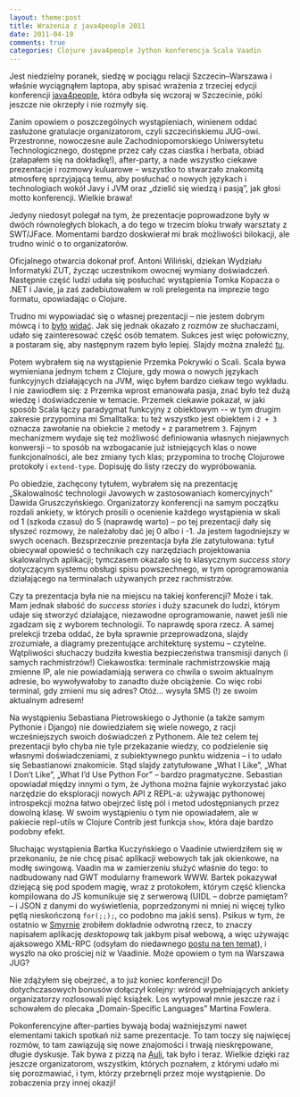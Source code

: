 ```yaml
---
layout: theme:post
title: Wrażenia z java4people 2011
date: 2011-04-19
comments: true
categories: Clojure java4people Jython konferencja Scala Vaadin
---
```


Jest niedzielny poranek, siedzę w pociągu relacji Szczecin–Warszawa i
właśnie wyciągnąłem laptopa, aby spisać wrażenia z trzeciej edycji
konferencji [java4people][1], która odbyła się wczoraj w Szczecinie,
póki jeszcze nie okrzepły i nie rozmyły się.

Zanim opowiem o poszczególnych wystąpieniach, winienem oddać zasłużone
gratulacje organizatorom, czyli szczecińskiemu JUG-owi. Przestronne,
nowoczesne aule Zachodniopomorskiego Uniwersytetu Technologicznego,
dostępne przez cały czas ciastka i herbata, obiad (załapałem się na
dokładkę!), after-party, a nade wszystko ciekawe prezentacje i rozmowy
kuluarowe – wszystko to stwarzało znakomitą atmosferę sprzyjającą
temu, aby posłuchać o nowych językach i technologiach wokół Javy i JVM
oraz „dzielić się wiedzą i pasją”, jak głosi motto
konferencji. Wielkie brawa!

Jedyny niedosyt polegał na tym, że prezentacje poprowadzone były w
dwóch równoległych blokach, a do tego w trzecim bloku trwały warsztaty
z SWT/JFace. Momentami bardzo doskwierał mi brak możliwości bilokacji,
ale trudno winić o to organizatorów.

Oficjalnego otwarcia dokonał prof. Antoni Wiliński, dziekan Wydziału
Informatyki ZUT, życząc uczestnikom owocnej wymiany doświadczeń.
Następnie część ludzi udała się posłuchać wystąpienia Tomka Kopacza o
.NET i Javie, ja zaś zadebiutowałem w roli prelegenta na imprezie tego
formatu, opowiadając o Clojure.

Trudno mi wypowiadać się o własnej prezentacji – nie jestem dobrym
mówcą i to [było][4] [widać][5].  Jak się jednak okazało z rozmów ze
słuchaczami, udało się zainteresować część osób tematem. Sukces jest
więc połowiczny, a postaram się, aby następnym razem było lepiej.
Slajdy można znaleźć [tu][7].

Potem wybrałem się na wystąpienie Przemka Pokrywki o Scali. Scala bywa
wymieniana jednym tchem z Clojure, gdy mowa o nowych językach
funkcyjnych działających na JVM, więc byłem bardzo ciekaw tego
wykładu. I nie zawiodłem się: z Przemka wprost emanowała pasja, znać
było też dużą wiedzę i doświadczenie w temacie. Przemek ciekawie
pokazał, w jaki sposób Scala łączy paradygmat funkcyjny z obiektowym
-- w tym drugim zakresie przypomina mi Smalltalka: tu też wszystko
jest obiektem i `2 + 3` oznacza zawołanie na obiekcie `2` metody `+` z
parametrem `3`.  Fajnym mechanizmem wydaje się też możliwość
definiowania własnych niejawnych konwersji – to sposób na wzbogacanie
już istniejących klas o nowe funkcjonalności, ale bez zmiany tych
klas; przypomina to trochę Clojurowe protokoły i `extend-type`.
Dopisuję do listy rzeczy do wypróbowania.

Po obiedzie, zachęcony tytułem, wybrałem się na prezentację
„Skalowalność technologii Javowych w zastosowaniach komercyjnych”
Dawida Gruszczyńskiego. Organizatorzy konferencji na samym początku
rozdali ankiety, w których prosili o ocenienie każdego wystąpienia
w skali od 1 (szkoda czasu) do 5 (naprawdę warto) – po tej
prezentacji dały się słyszeć rozmowy, że należałoby dać jej 0 albo i
-1. Ja jestem łagodniejszy w swych ocenach. Bezsprzecznie prezentacja
była źle zatytułowana: tytuł obiecywał opowieść o technikach czy
narzędziach projektowania skalowalnych aplikacji; tymczasem okazało
się to klasycznym _success story_ dotyczącym systemu obsługi spisu
powszechnego, w tym oprogramowania działającego na terminalach
używanych przez rachmistrzów.

Czy ta prezentacja była nie na miejscu na takiej konferencji? Może i
tak. Mam jednak słabość do _success stories_ i duży szacunek do ludzi,
którym udaje się stworzyć działające, niezawodne oprogramowanie, nawet
jeśli nie zgadzam się z wyborem technologii. To naprawdę spora
rzecz. A samej prelekcji trzeba oddać, że była sprawnie
przeprowadzona, slajdy zrozumiałe, a diagramy prezentujące
architekturę systemu – czytelne. Wątpliwości słuchaczy budziła
kwestia bezpieczeństwa transmisji danych (i samych rachmistrzów!)
Ciekawostka: terminale rachmistrzowskie mają zmienne IP, ale nie
powiadamiają serwera co chwila o swoim aktualnym adresie, bo
wywoływałoby to zanadto duże obciążenie. Co więc robi terminal, gdy
zmieni mu się adres? Otóż... wysyła SMS (!) ze swoim aktualnym
adresem!

Na wystąpieniu Sebastiana Pietrowskiego o Jythonie (a także samym
Pythonie i Django) nie dowiedziałem się wiele nowego, z racji
wcześniejszych swoich doświadczeń z Pythonem. Ale też celem tej
prezentacji było chyba nie tyle przekazanie wiedzy, co podzielenie się
własnymi doświadczeniami, z subiektywnego punktu widzenia – i to
udało się Sebastianowi znakomicie. Stąd slajdy zatytułowane „What I
Like”, „What I Don’t Like”, „What I’d Use Python For” – bardzo
pragmatyczne. Sebastian opowiadał między innymi o tym, że Jythona
można fajnie wykorzystać jako narzędzie do eksploracji nowych API z
REPL-a: używając pythonowej introspekcji można łatwo obejrzeć listę
pól i metod udostępnianych przez dowolną klasę. W swoim wystąpieniu o
tym nie opowiadałem, ale w pakiecie repl-utils w Clojure Contrib jest
funkcja `show`, która daje bardzo podobny efekt.

Słuchając wystąpienia Bartka Kuczyńskiego o Vaadinie utwierdziłem się
w przekonaniu, że nie chcę pisać aplikacji webowych tak jak okienkowe,
na modłę swingową.  Vaadin ma w zamierzeniu służyć właśnie do tego: to
nadbudowany nad GWT modularny framework WWW.  Bartek pokazywał
dziejącą się pod spodem magię, wraz z protokołem, którym część
kliencka kompilowana do JS komunikuje się z serwerową (UIDL – dobrze
pamiętam? – i JSON z danymi do wyświetlenia, poprzedzonymi ni mniej
ni więcej tylko pętlą nieskończoną `for(;;);`, co podobno ma jakiś
sens). Psikus w tym, że ostatnio w [Smyrnie][2] zrobiłem dokładnie
odwrotną rzecz, to znaczy napisałem aplikację _desktopową_ tak jakbym
pisał webową, a więc używając ajaksowego XML-RPC (odsyłam do
niedawnego [postu na ten temat][6]), i wyszło na oko prościej niż w
Vaadinie. Może opowiem o tym na Warszawa JUG?

Nie zdążyłem się obejrzeć, a to już koniec konferencji! Do
dotychczasowych bonusów dołączył kolejny: wśród wypełniających ankiety
organizatorzy rozlosowali pięć książek. Los wytypował mnie jeszcze raz
i schowałem do plecaka „Domain-Specific Languages” Martina Fowlera.

Pokonferencyjne after-parties bywają bodaj ważniejszymi nawet
elementami takich spotkań niż same prezentacje. To tam toczy się
najwięcej rozmów, to tam zawiązują się nowe znajomości i trwają
nieskrępowane, długie dyskusje. Tak bywa z pizzą na [Auli][3], tak
było i teraz. Wielkie dzięki raz jeszcze organizatorom, wszystkim,
których poznałem, z którymi udało mi się porozmawiać, i tym, którzy
przebrnęli przez moje wystąpienie.  Do zobaczenia przy innej okazji!

 [1]: http://java4people.com
 [2]: http://smyrna.danieljanus.pl
 [3]: http://aulapolska.pl
 [4]: http://pacykarz.blogspot.com/2011/04/jawnosc-dla-ludu-s03e02-reminesencje.html
 [5]: http://blog.kedziorski.pl/2011/04/18/java4people/
 [6]: http://plblog.danieljanus.pl/smyrna
 [7]: http://danieljanus.pl/slides/j4p/
